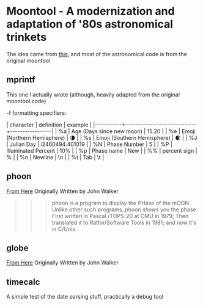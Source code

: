 # Moontool - A modernization and adaptation of '80s astronomical trinkets

The idea came from [this](https://www.fourmilab.ch/moontool/), and most
of the astronomical code is from the original moontool

## mprintf

This one I actually wrote (although, heavily adapted from the original moontool
code)

-f formatting specifiers:

| character | definition                  | example         |
|-----------+-----------------------------+-----------------|
| %a        | Age (Days since new moon)   |           15.20 |
| %e        | Emoji (Northern Hemisphere) | 🌘               |
| %s        | Emoji (Southern Hemisphere) | 🌒               |
| %J        | Julian Day                  | i2460494.401019 |
| %N        | Phase Number                |               5 |
| %P        | Illuminated Percent         | 10%             |
| %p        | Phase name                  | New             |
| %%        | percent sign                | %               |
| %n        | Newline                     | \n              |
| %t        | Tab                         | \t              |

## phoon

[From Here](https://www.acme.com/software/phoon/) Originally Written by
John Walker

>>> phoon is a program to display the PHase of the mOON. Unlike other
such programs, phoon *shows* you the phase First written in Pascal
/TOPS-20 at CMU in 1979; Then translated it to Ratfor/Software Tools
in 1981; and now it's in C/Unix.

## globe

[From Here](https://www.acme.com/software/Globe/) Originally Written by
John Walker

## timecalc

A simple test of the date parsing stuff, practically a debug tool

